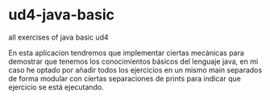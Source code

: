 # ud4-java-basic
all exercises of java basic ud4

En esta aplicacion tendremos que implementar ciertas mecánicas para demostrar que tenemos los conocimientos 
básicos del lenguaje java, en mi caso he optado por añadir todos los ejercicios en un mismo main separados de forma 
modular con ciertas separaciones de prints para indicar que ejercicio se está ejecutando.
